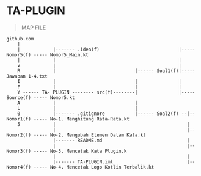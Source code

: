 # TA-PLUGIN
> MAP FILE <br>


    github.com
        |
        |            |------- .idea(f)                             |----- Nomor5(f) ----- Nomor5_Main.kt
        |            |                                             |
        ∨            |                                             |
        R            |                             |------ Soal1(f)|----- Jawaban 1-4.txt
        I            |                             |               |
        F            |                             |               |
        Y ------ TA- PLUGIN -------- src(f)--------|               |----- Source(f) ----- Nomor5.kt
        A            |                             |
        L            |                             |
        0            |------- .gitignore           |------ Soal2(f) --|-- Nomor1(f) ----- No-1. Menghitung Rata-Rata.kt
        5            |                                                |
                     |                                                |-- Nomor2(f) ----- No-2. Mengubah Elemen Dalam Kata.kt
                     |------- README.md                               |
                     |                                                |-- Nomor3(f) ----- No-3. Mencetak Kata Plugin.k
                     |                                                |
                     |------- TA-PLUGIN.iml                           |-- Nomor4(f) ----- No-4. Mencetak Logo Kotlin Terbalik.kt
     
